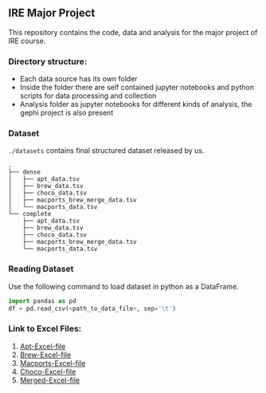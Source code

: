 ## IRE Major Project
This repository contains the code, data and analysis for the major project of IRE course.

### Directory structure:
- Each data source has its own folder
- Inside the folder there are self contained jupyter notebooks and python scripts for data processing and collection
- Analysis folder as jupyter notebooks for different kinds of analysis, the gephi project is also present

### Dataset
`./datasets` contains final structured dataset released by us.
```
.
├── dense
│   ├── apt_data.tsv
│   ├── brew_data.tsv
│   ├── choco_data.tsv
│   ├── macports_brew_merge_data.tsv
│   └── macports_data.tsv
└── complete
    ├── apt_data.tsv
    ├── brew_data.tsv
    ├── choco_data.tsv
    ├── macports_brew_merge_data.tsv
    └── macports_data.tsv
```

### Reading Dataset
Use the following command to load dataset in python as a DataFrame.
```py
import pandas as pd
df = pd.read_csv(<path_to_data_file>, sep='\t')
```

### Link to Excel Files:
1. [Apt-Excel-file](https://docs.google.com/spreadsheets/d/1xMWIbQw3vuSdO-bKMQYdxH0ox1-Ckt71Y_mqIO-bjAU/edit?usp=sharing)
2. [Brew-Excel-file](https://docs.google.com/spreadsheets/d/1LkNQTG8Nu0ONNNnATUMilGVKmjavDm6pj_NH_8jzRXU/edit?usp=sharing) 
3. [Macports-Excel-file](https://docs.google.com/spreadsheets/d/1LisdoIsNnNSzJHk5JFwWm6hLP_eqOszEa2lj2JeRQ5I/edit?usp=sharing) 
4. [Choco-Excel-file](https://docs.google.com/spreadsheets/d/1VM-qBJIr9Z_pJQzqMsiB6cQg6DmLdwKMfl954XW1Pjk/edit?usp=sharing)
5. [Merged-Excel-file](https://docs.google.com/spreadsheets/d/13huwHpRTHHjiHj8x2J0V7aVnweD_SJguzOUy4Gfx29M/edit?usp=sharing)
